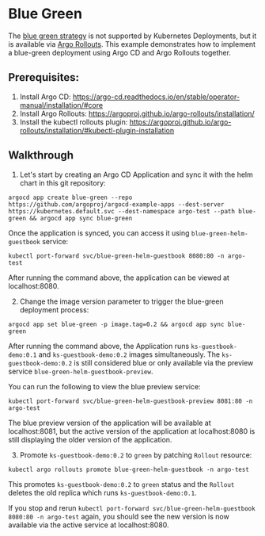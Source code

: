 # Blue Green

The [blue green strategy](https://argoproj.github.io/argo-rollouts/concepts/#blue-green) is not supported by Kubernetes Deployments, 
but it is available via [Argo Rollouts](https://github.com/argoproj/argo-rollouts). This example demonstrates how to implement a blue-green 
deployment using Argo CD and Argo Rollouts together.

## Prerequisites:

1. Install Argo CD: https://argo-cd.readthedocs.io/en/stable/operator-manual/installation/#core 
2. Install Argo Rollouts: https://argoproj.github.io/argo-rollouts/installation/
3. Install the kubectl rollouts plugin: https://argoproj.github.io/argo-rollouts/installation/#kubectl-plugin-installation


## Walkthrough

1. Let's start by creating an Argo CD Application and sync it with the helm chart in this git repository:

```
argocd app create blue-green --repo https://github.com/argoproj/argocd-example-apps --dest-server https://kubernetes.default.svc --dest-namespace argo-test --path blue-green && argocd app sync blue-green
```

Once the application is synced, you can access it using `blue-green-helm-guestbook` service:

```
kubectl port-forward svc/blue-green-helm-guestbook 8080:80 -n argo-test
```

After running the command above, the application can be viewed at localhost:8080.

2. Change the image version parameter to trigger the blue-green deployment process:

```
argocd app set blue-green -p image.tag=0.2 && argocd app sync blue-green
```

After running the command above, the Application runs `ks-guestbook-demo:0.1` and `ks-guestbook-demo:0.2` images simultaneously.
The `ks-guestbook-demo:0.2` is still considered blue or only available via the preview service `blue-green-helm-guestbook-preview`. 

You can run the following to view the blue preview service:

```
kubectl port-forward svc/blue-green-helm-guestbook-preview 8081:80 -n argo-test
```

The blue preview version of the application will be available at localhost:8081, but the active version of the application at localhost:8080 
is still displaying the older version of the application.

3. Promote `ks-guestbook-demo:0.2` to `green` by patching `Rollout` resource:

```
kubectl argo rollouts promote blue-green-helm-guestbook -n argo-test
```

This promotes `ks-guestbook-demo:0.2` to `green` status and the `Rollout` deletes the old replica which runs `ks-guestbook-demo:0.1`.

If you stop and rerun `kubectl port-forward svc/blue-green-helm-guestbook 8080:80 -n argo-test` again, you should see the new 
version is now available via the active service at localhost:8080.
